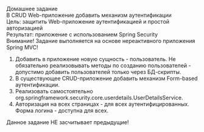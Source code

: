 Домашнее задание  
В CRUD Web-приложение добавить механизм аутентификации  
Цель: защитить Web-приложение аутентификацией и простой авторизацией  
Результат: приложение с использованием Spring Security  
Внимание! Задание выполняется на основе нереактивного приложения Spring MVC!  

1. Добавить в приложение новую сущность - пользователь. Не обязательно реализовывать методы по созданию пользователей - допустимо добавить пользователей только через БД-скрипты.
2. В существующее CRUD-приложение добавить механизм Form-based аутентификации.
3. Реализовать самостоятельно org.springframework.security.core.userdetails.UserDetailsService.
4. Авторизация на всех страницах - для всех аутентифицированных. Форма логина - доступна для всех.

Данное задание НЕ засчитывает предыдущие!
